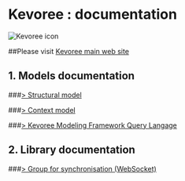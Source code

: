 # Kevoree : documentation

![Kevoree icon](http://kevoree.org/img/kevoree-logo.png)

##Please visit [Kevoree main web site](http://kevoree.org/)


## 1. Models documentation

###[> Structural model](https://github.com/dukeboard/kevoree/blob/master/kevoree-core/org.kevoree.model/doc/kevoree_:_structural_model.md)

###[> Context model](https://github.com/dukeboard/kevoree/blob/master/kevoree-core/org.kevoree.model.context/doc/kevoree_:_context_model.md)

###[> Kevoree Modeling Framework Query Langage](https://github.com/dukeboard/kevoree-modeling-framework/blob/master/doc/kmf_path.md)

## 2. Library documentation

###[> Group for synchronisation (WebSocket)](https://github.com/dukeboard/kevoree/blob/master/kevoree-corelibrary/javase/org.kevoree.library.javase.webSocketGrp/README.md)